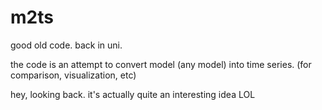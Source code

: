 # m2ts
good old code. back in uni. 

the code is an attempt to convert model (any model) into time series. (for comparison, visualization, etc)

hey, looking back. it's actually quite an interesting idea LOL

